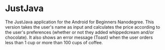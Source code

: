 # JustJava
The JustJava application for the Android for Beginners Nanodegree. This version takes the user's name as input and calculates the price according to the user's preferences (whether or not they added whippedcream and/or chocolate). It also shows an error message (Toast) when the user orders less than 1 cup or more than 100 cups of coffee.

